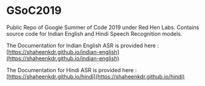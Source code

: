 # GSoC2019
Public Repo of Google Summer of Code 2019 under Red Hen Labs. Contains source code for Indian English and Hindi Speech Recognition models.

The Documentation for Indian English ASR is provided here : [https://shaheenkdr.github.io/indian-english](https://shaheenkdr.github.io/indian-english)

The Documentation for Hindi ASR is provided here : [https://shaheenkdr.github.io/hindi](https://shaheenkdr.github.io/hindi)

